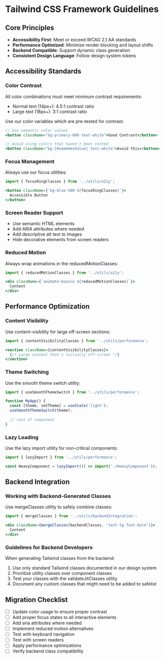 # Tailwind CSS Framework Guidelines

## Core Principles

- **Accessibility First**: Meet or exceed WCAG 2.1 AA standards
- **Performance Optimized**: Minimize render blocking and layout shifts
- **Backend Compatible**: Support dynamic class generation
- **Consistent Design Language**: Follow design system tokens

## Accessibility Standards

### Color Contrast

All color combinations must meet minimum contrast requirements:
- Normal text (14px+): 4.5:1 contrast ratio
- Large text (18px+): 3:1 contrast ratio

Use our color variables which are pre-tested for contrast:

```jsx
// Use semantic color values
<button className="bg-primary-600 text-white">Good Contrast</button>

// Avoid using colors that haven't been tested
<button className="bg-[#someHexValue] text-white">Avoid this</button>
```

### Focus Management

Always use our focus utilities:

```jsx
import { focusRingClasses } from '../utils/a11y';

<button className={`bg-blue-500 ${focusRingClasses}`}>
  Accessible Button
</button>
```

### Screen Reader Support

- Use semantic HTML elements
- Add ARIA attributes where needed
- Add descriptive alt text to images
- Hide decorative elements from screen readers

### Reduced Motion

Always wrap animations in the reducedMotionClasses:

```jsx
import { reducedMotionClasses } from '../utils/a11y';

<div className={`animate-bounce ${reducedMotionClasses}`}>
  Content
</div>
```

## Performance Optimization

### Content Visibility

Use content-visibility for large off-screen sections:

```jsx
import { contentVisibilityClasses } from '../utils/performance';

<section className={contentVisibilityClasses}>
  {/* Large content that's initially off-screen */}
</section>
```

### Theme Switching

Use the smooth theme switch utility:

```jsx
import { useSmoothThemeSwitch } from '../utils/performance';

function MyApp() {
  const [theme, setTheme] = useState('light');
  useSmoothThemeSwitch(theme);
  
  // rest of component
}
```

### Lazy Loading

Use the lazy import utility for non-critical components:

```jsx
import { lazyImport } from '../utils/performance';

const HeavyComponent = lazyImport(() => import('./HeavyComponent'));
```

## Backend Integration

### Working with Backend-Generated Classes

Use mergeClasses utility to safely combine classes:

```jsx
import { mergeClasses } from '../utils/backendIntegration';

<div className={mergeClasses(backendClasses, 'text-lg font-bold')}>
  Content
</div>
```

### Guidelines for Backend Developers

When generating Tailwind classes from the backend:

1. Use only standard Tailwind classes documented in our design system
2. Prioritize utility classes over component classes
3. Test your classes with the validateJitClasses utility
4. Document any custom classes that might need to be added to safelist

## Migration Checklist

- [ ] Update color usage to ensure proper contrast
- [ ] Add proper focus states to all interactive elements
- [ ] Add aria attributes where needed
- [ ] Implement reduced motion alternatives
- [ ] Test with keyboard navigation
- [ ] Test with screen readers
- [ ] Apply performance optimizations
- [ ] Verify backend class compatibility
